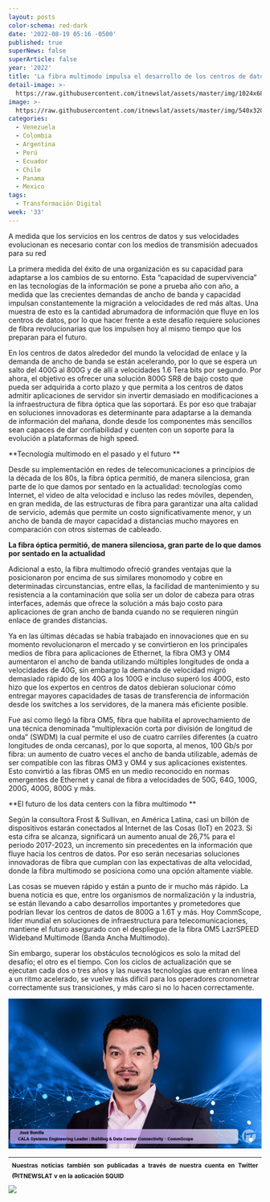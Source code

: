 ```yaml
---
layout: posts
color-schema: red-dark
date: '2022-08-19 05:16 -0500'
published: true
superNews: false
superArticle: false
year: '2022'
title: 'La fibra multimodo impulsa el desarrollo de los centros de datos '
detail-image: >-
  https://raw.githubusercontent.com/itnewslat/assets/master/img/1024x680/Jose-Bonilla-g.jpg
image: >-
  https://raw.githubusercontent.com/itnewslat/assets/master/img/540x320/Jose-Bonilla-p.jpg
categories:
  - Venezuela
  - Colombia
  - Argentina
  - Perú
  - Ecuador
  - Chile
  - Panama
  - Mexico
tags:
  - Transformación Digital
week: '33'
---
```

A medida que los servicios en los centros de datos y sus velocidades evolucionan es necesario contar con los medios de transmisión adecuados para su red 
 
La primera medida del éxito de una organización es su capacidad para adaptarse a los cambios de su entorno. Esta “capacidad de supervivencia” en las tecnologías de la información se pone a prueba año con año, a medida que las crecientes demandas de ancho de banda y capacidad impulsan constantemente la migración a velocidades de red más altas. Una muestra de esto es la cantidad abrumadora de información que fluye en los centros de datos, por lo que hacer frente a este desafío requiere soluciones de fibra revolucionarias que los impulsen hoy al mismo tiempo que los preparan para el futuro. 

En los centros de datos alrededor del mundo la velocidad de enlace y la demanda de ancho de banda se están acelerando, por lo que se espera un salto del 400G al 800G y de allí a velocidades 1.6 Tera bits por segundo. Por ahora, el objetivo es ofrecer una solución 800G SR8 de bajo costo que pueda ser adquirida a corto plazo y que permita a los centros de datos admitir aplicaciones de servidor sin invertir demasiado en modificaciones a la infraestructura de fibra óptica que las soportará. Es por eso que trabajar en soluciones innovadoras es determinante para adaptarse a la demanda de información del mañana, donde desde los componentes más sencillos sean capaces de dar confiabilidad y cuenten con un soporte para la evolución a plataformas de high speed. 

**Tecnología multimodo en el pasado y el futuro **

Desde su implementación en redes de telecomunicaciones a principios de la década de los 80s, la fibra óptica permitió, de manera silenciosa, gran parte de lo que damos por sentado en la actualidad: tecnologías como Internet, el video de alta velocidad e incluso las redes móviles, dependen, en gran medida, de las estructuras de fibra para garantizar una alta calidad de servicio, además que permite un costo significativamente menor, y un ancho de banda de mayor capacidad a distancias mucho mayores en comparación con otros sistemas de cableado. 

**La fibra óptica permitió, de manera silenciosa, gran parte de lo que damos por sentado en la actualidad**
 
Adicional a esto, la fibra multimodo ofreció grandes ventajas que la posicionaron por encima de sus similares monomodo y cobre en determinadas circunstancias, entre ellas, la facilidad de mantenimiento y su resistencia a la contaminación que solía ser un dolor de cabeza para otras interfaces, además que ofrece la solución a más bajo costo para aplicaciones de gran ancho de banda cuando no se requieren ningún enlace de grandes distancias. 

Ya en las últimas décadas se había trabajado en innovaciones que en su momento revolucionaron el mercado y se convirtieron en los principales medios de fibra para aplicaciones de Ethernet, la fibra OM3 y OM4 aumentaron el ancho de banda utilizando múltiples longitudes de onda a velocidades de 40G, sin embargo la demanda de velocidad migró demasiado rápido de los 40G a los 100G e incluso superó los 400G, esto hizo que los expertos en centros de datos debieran solucionar cómo entregar mayores capacidades de tasas de transferencia de información desde los switches a los servidores, de la manera más eficiente posible. 

Fue así como llegó la fibra OM5, fibra que habilita el aprovechamiento de una técnica denominada “multiplexación corta por división de longitud de onda” (SWDM) la cual permite el uso de cuatro carriles diferentes (a cuatro longitudes de onda cercanas), por lo que soporta, al menos, 100 Gb/s por fibra: un aumento de cuatro veces el ancho de banda utilizable, además de ser compatible con las fibras OM3 y OM4 y sus aplicaciones existentes. Esto convirtió a las fibras OM5 en un medio reconocido en normas emergentes de Ethernet y canal de fibra a velocidades de 50G, 64G, 100G, 200G, 400G, 800G y más. 

**El futuro de los data centers con la fibra multimodo **

Según la consultora Frost & Sullivan, en América Latina, casi un billón de dispositivos estarán conectados al Internet de las Cosas (IoT) en 2023. Si esta cifra se alcanza, significará un aumento anual de 26,7% para el periodo 2017-2023, un incremento sin precedentes en la información que fluye hacia los centros de datos. Por eso serán necesarias soluciones innovadoras de fibra que cumplan con las expectativas de alta velocidad, donde la fibra multimodo se posiciona como una opción altamente viable. 

Las cosas se mueven rápido y están a punto de ir mucho más rápido. La buena noticia es que, entre los organismos de normalización y la industria, se están llevando a cabo desarrollos importantes y prometedores que podrían llevar los centros de datos de 800G a 1.6T y más. Hoy CommScope, líder mundial en soluciones de infraestructura para telecomunicaciones, mantiene el futuro asegurado con el despliegue de la fibra OM5 LazrSPEED Wideband Multimode (Banda Ancha Multimodo). 

Sin embargo, superar los obstáculos tecnológicos es solo la mitad del desafío; el otro es el tiempo. Con los ciclos de actualización que se ejecutan cada dos o tres años y las nuevas tecnologías que entran en línea a un ritmo acelerado, se vuelve más difícil para los operadores cronometrar correctamente sus transiciones, y más caro si no lo hacen correctamente. 

![](https://raw.githubusercontent.com/itnewslat/assets/master/img/540x320/Jose-Bonilla-p.jpg)

<table style="height: 42px;" width="569">
<tbody>
<tr>
<td style="text-align: justify;"><sub><strong>Nuestras noticias también son publicadas a través de nuestra cuenta en Twitter <a href="https://twitter.com/itnewslat?lang=es">@ITNEWSLAT</a> y en la aplicación <a href="https://squidapp.co/en/">SQUID</a></strong></sub></td>
</tr>
</tbody>
</table>

<img src="https://tracker.metricool.com/c3po.jpg?hash=56f88a41e39ab42c063cc51676587a04"/>
